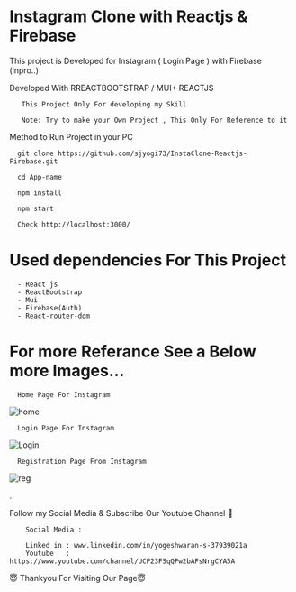 # Instagram Clone with Reactjs & Firebase

This project is Developed for Instagram ( Login Page ) with Firebase (inpro..)

Developed With RREACTBOOTSTRAP  / MUI+ REACTJS 
        
       
       This Project Only For developing my Skill
       
       Note: Try to make your Own Project , This Only For Reference to it


   
Method to Run Project in your PC
       
       
      git clone https://github.com/sjyogi73/InstaClone-Reactjs-Firebase.git
      
      cd App-name
      
      npm install
      
      npm start
      
      Check http://localhost:3000/
      
      
 # Used dependencies For This Project
      
      - React js
      - ReactBootstrap
      - Mui
      - Firebase(Auth)
      - React-router-dom
   
      

 # For more Referance See a Below more Images...


      Home Page For Instagram

![home](https://user-images.githubusercontent.com/82278181/180593107-961d6c24-12b9-4f0a-bcf0-89a23c1dba56.png)




      Login Page For Instagram

![Login](https://user-images.githubusercontent.com/82278181/180593123-765567e9-8853-40b2-b682-6a2941c7c122.png)


      Registration Page From Instagram
      
![reg](https://user-images.githubusercontent.com/82278181/180593143-49897c0c-47ac-4f62-ae34-ebbcd58d8d46.png)


.



Follow my Social Media & Subscribe Our Youtube Channel 🙏


        Social Media :

        Linked in : www.linkedin.com/in/yogeshwaran-s-37939021a
        Youtube   : https://www.youtube.com/channel/UCP23FSqQPw2bAFsNrgCYA5A
        
                   
😇 Thankyou For Visiting Our Page😇



